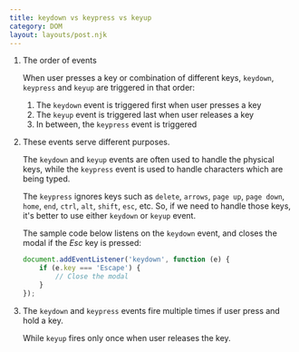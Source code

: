```yaml
---
title: keydown vs keypress vs keyup
category: DOM
layout: layouts/post.njk
---
```


1. The order of events

    When user presses a key or combination of different keys, `keydown`, `keypress` and `keyup` are triggered in that order:

    1. The `keydown` event is triggered first when user presses a key
    2. The `keyup` event is triggered last when user releases a key
    3. In between, the `keypress` event is triggered

2. These events serve different purposes.

    The `keydown` and `keyup` events are often used to handle the physical keys, while the `keypress` event is used to handle characters which are being typed.

    The `keypress` ignores keys such as `delete`, `arrows`, `page up`, `page down`, `home`, `end`, `ctrl`, `alt`, `shift`, `esc`, etc.
    So, if we need to handle those keys, it's better to use either `keydown` or `keyup` event.

    The sample code below listens on the `keydown` event, and closes the modal if the _Esc_ key is pressed:

    ```js
    document.addEventListener('keydown', function (e) {
        if (e.key === 'Escape') {
            // Close the modal
        }
    });
    ```

3. The `keydown` and `keypress` events fire multiple times if user press and hold a key.

    While `keyup` fires only once when user releases the key.
